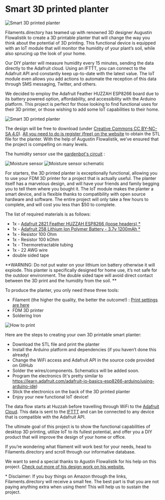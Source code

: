 # Smart 3D printed planter

![Smart 3D printed planter](https://labs.filaments.directory/public/img/wall_planter_5.jpg "Smart 3D printed planter")

Filaments.directory has teamed up with renowned 3D designer Augustin Flowalistik to create a 3D printable planter that will change the way you think about the potential of 3D printing. This functional device is equipped with an IoT module that will monitor the humidity of your plant’s soil, while also sprucing up the look of your home. 

Our DIY planter will measure humidity every 15 minutes, sending the data directly to the Adafruit cloud. Using an IFTTT, you can connect to the Adafruit API and constantly keep up-to-date with the latest value. The IoT module even allows you add actions to automate the reception of this data through SMS messaging, Twitter, and others.     

We decided to employ the Adafruit Feather HUZZAH ESP8266 board due to its battery powered option, affordability, and accessibility with the Arduino platform. This project is perfect for those looking to find functional uses for their 3D printer, or those wishing to add some IoT capabilities to their home. 

![Smart 3D printed planter](https://labs.filaments.directory/public/img/wall_planter_3.jpg "Smart 3D printed planter")

The design will be free to download (under [Creative Commons CC BY-NC-SA 4.0](https://creativecommons.org/licenses/by-nc-sa/4.0/)). [All you need to do is register (free) on the website](https://www.filaments.directory/en/register) to obtain the STL file for the planter. With the help of Augustin Flowalistik, we’ve ensured that the project is compelling on many levels. 

The humidity sensor use the [gardenbot's circuit](http://gardenbot.org/howTo/soilMoisture/) : 

![Moisture sensor](http://gardenbot.org/howTo/soilMoisture/how-to_moisture-sensor_small.png "Moisture sensor")
![Moisture sensor schematic](https://www.filaments.directory/public/img/soil-humidity-sensor-schematic.jpg "Moisture sensor schematic")

For starters, the 3D printed planter is exceptionally functional, allowing you to use your FDM 3D printer for a project that is actually useful. The planter itself has a marvelous design, and will have your friends and family begging you to tell them where you bought it. The IoT module makes the planter a smart device, and is flexible thanks to compatibility with open source hardware and software. The entire project will only take a few hours to complete, and will cost you less than $50 to complete.    

The list of required materials is as follows:
* 1x - [Adafruit 2821 Feather HUZZAH ESP8266 (loose headers) *](https://goo.gl/wUOw6s) 
* 1x - [Adafruit 258 Lithium Ion Polymer Battery - 3.7v 1200mAh *](https://goo.gl/4kCfL5)
* 1x - Resistor 100 Ohm
* 1x - Resistor 100 kOhm
* 1x - Thermoretractable tubing
* 1x - 22 AWG wire
* double sided tape

**WARNING: Do not put water on your lithium ion battery otherwise it will explode. This planter is specifically designed for home use, it’s not safe for the outdoor environment. The double sided tape will avoid direct contact between the 3D print and the humidity from the soil. **

To produce the planter, you only need these three tools:
* Filament (the higher the quality, the better the outcome!) : [Print settings are here](https://www.filaments.directory/en/filaments/faberdashery/pla/orange-fizz-0-84-kg-2-85-mm#settings)
* FDM 3D printer
* Soldering Iron

![How to print](https://labs.filaments.directory/public/img/wall_planter_6.jpg "How to print")

Here are the steps to creating your own 3D printable smart planter:
- Download the STL file and print the planter
- Install the Arduino platform and dependencies (if you haven’t done this already)
- Change the WiFi access and Adafruit API in the source code provided on GitHub
- Solder the wires/components. Schematics will be added soon.
- Program the electronics (It's pretty similar to https://learn.adafruit.com/adafruit-io-basics-esp8266-arduino/using-arduino-ide)
- Stick the electronics on the back of the 3D printed planter
- Enjoy your new functional IoT device!

The data flow starts at Huzzah before travelling through WiFi to the [Adafruit Cloud](https://io.adafruit.com). This data is sent to the [IFTTT](https://ifttt.com/) and can be connected to any device that is compatible with the Adafruit API. 

The ultimate goal of this project is to show the functional capabilities of desktop 3D printing, utilize IoT to its fullest potential, and offer you a DIY product that will improve the design of your home or office.   

If you’re wondering what filament will work best for your needs, head to Filaments.directory and scroll through our informative database. 

We want to send a special thanks to Agustin Flowalistik for his help on this project. [Check out more of his design work on his website.](http://www.flowalistik.com/)

\* Disclaimer: If you buy things on Amazon through the links, Filaments.directory will receive a small fee. The best part is that you are not paying anything extra when using them! This will help us to sustain the project.
